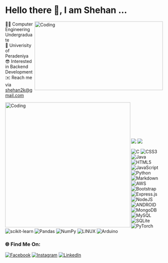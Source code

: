 # Hello there 👋, I am Shehan ...
<img align="right" alt="Coding" width='410' height='220'  src="https://thumbs.gfycat.com/BeneficialShamelessAmphiuma-size_restricted.gif">

👨‍💻 Computer Engineering Undergraduate<br>
🏫 Univerisity of Peradeniya<br>
😎 Interested in Backend Development<br>
✉️ Reach me via [shehan2k@gmail.com](mailto:shehan2k@gmail.com)

<img align="left" alt="Coding" width='400' height='auto' src="https://quotes-github-readme.vercel.app/api?type=horizontal&theme=catppuccin_mocha&quote=Remember..the%20Force%20will%20be%20with%20you,%20Always&author=Obi-Wan%20Kenobi">

<!-- <img align="left" alt="Coding" width='530' height='auto' src="https://quotes-github-readme.vercel.app/api?type=horizontal&theme=catppuccin_mocha&quote=If%20you%20strike%20me%20down,%20I%20shall%20become%20more%20powerful%20than%20you%20can%20possibly%20imagine."> -->

<!-- ![](https://quotes-github-readme.vercel.app/api?type=horizontal&theme=catppuccin_mocha&quote=May%20the%20force%20be%20with%20you!!) -->
<br><br><br><br><br><br>

![](https://github-readme-streak-stats.herokuapp.com/?user=sheiiz&theme=react&hide_border=true)
![](https://github-readme-stats.vercel.app/api?username=sheiiz&theme=react&hide_border=true&include_all_commits=true&count_private=true)



![C](https://img.shields.io/badge/c-%2300599C.svg?style=flat&logo=c&logoColor=white) ![CSS3](https://img.shields.io/badge/css3-%231572B6.svg?style=flat&logo=css3&logoColor=white) ![Java](https://img.shields.io/badge/java-%23ED8B00.svg?style=flat&logo=java&logoColor=white) ![HTML5](https://img.shields.io/badge/html5-%23E34F26.svg?style=flat&logo=html5&logoColor=white) ![JavaScript](https://img.shields.io/badge/javascript-%23323330.svg?style=flat&logo=javascript&logoColor=%23F7DF1E) ![Python](https://img.shields.io/badge/python-3670A0?style=flat&logo=python&logoColor=ffdd54) ![Markdown](https://img.shields.io/badge/markdown-%23000000.svg?style=flat&logo=markdown&logoColor=white) ![AWS](https://img.shields.io/badge/AWS-%23FF9900.svg?style=flat&logo=amazon-aws&logoColor=white) ![Bootstrap](https://img.shields.io/badge/bootstrap-%23563D7C.svg?style=flat&logo=bootstrap&logoColor=white) ![Express.js](https://img.shields.io/badge/express.js-%23404d59.svg?style=flat&logo=express&logoColor=%2361DAFB) ![NodeJS](https://img.shields.io/badge/node.js-6DA55F?style=flat&logo=node.js&logoColor=white) ![ANDROID](https://img.shields.io/badge/android-%2320232a.svg?style=flat&logo=android&logoColor=%a4c639) ![MongoDB](https://img.shields.io/badge/MongoDB-%234ea94b.svg?style=flat&logo=mongodb&logoColor=white) ![MySQL](https://img.shields.io/badge/mysql-%2300f.svg?style=flat&logo=mysql&logoColor=white) ![SQLite](https://img.shields.io/badge/sqlite-%2307405e.svg?style=flat&logo=sqlite&logoColor=white) ![PyTorch](https://img.shields.io/badge/PyTorch-%23EE4C2C.svg?style=flat&logo=PyTorch&logoColor=white) ![scikit-learn](https://img.shields.io/badge/scikit--learn-%23F7931E.svg?style=flat&logo=scikit-learn&logoColor=white) ![Pandas](https://img.shields.io/badge/pandas-%23150458.svg?style=flat&logo=pandas&logoColor=white) ![NumPy](https://img.shields.io/badge/numpy-%23013243.svg?style=flat&logo=numpy&logoColor=white) ![LINUX](https://img.shields.io/badge/Linux-FCC624?style=flat&logo=linux&logoColor=black) ![Arduino](https://img.shields.io/badge/-Arduino-00979D?style=flat&logo=Arduino&logoColor=white)



### 🌐 Find Me On:
[![Facebook](https://img.shields.io/badge/Facebook-%231877F2.svg?logo=Facebook&logoColor=white)](https://facebook.com/shehan.madhusanka.71) 
[![Instagram](https://img.shields.io/badge/Instagram-%23E4405F.svg?logo=Instagram&logoColor=white)](https://instagram.com/_sheiiz_) 
[![LinkedIn](https://img.shields.io/badge/LinkedIn-%230077B5.svg?logo=linkedin&logoColor=white)](https://linkedin.com/in/shehan-madhusanka-b7663b229/) 





<!-- Proudly created with GPRM ( https://gprm.itsvg.in ) -->
